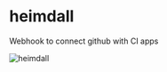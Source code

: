 # heimdall
Webhook to connect github with CI apps

![heimdall](https://user-images.githubusercontent.com/13970064/41536332-b29020a0-72db-11e8-94f4-4bdb579e09b5.jpg)
